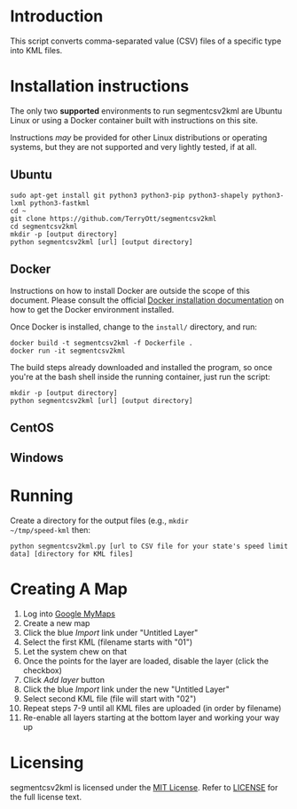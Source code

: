 # Introduction

This script converts comma-separated value (CSV) files of a specific type into KML files.

# Installation instructions

The only two __supported__ environments to run segmentcsv2kml are Ubuntu Linux or using a Docker
container built with instructions on this site.  

Instructions *may* be provided for other Linux distributions or operating systems, but they are not
supported and very lightly tested, if at all.

## Ubuntu 

    sudo apt-get install git python3 python3-pip python3-shapely python3-lxml python3-fastkml
    cd ~
    git clone https://github.com/TerryOtt/segmentcsv2kml
    cd segmentcsv2kml
    mkdir -p [output directory]
    python segmentcsv2kml [url] [output directory]

## Docker

Instructions on how to install Docker are outside the scope of this document. Please consult
the official [Docker installation documentation](https://docs.docker.com/engine/installation/)
on how to get the Docker environment installed. 

Once Docker is installed, change to the <code>install/</code> directory, and run:

    docker build -t segmentcsv2kml -f Dockerfile .
    docker run -it segmentcsv2kml 

The build steps already downloaded and installed the program, so once you're at the 
bash shell inside the running container, just run the script:

    mkdir -p [output directory]
    python segmentcsv2kml [url] [output directory]

## CentOS

## Windows 


# Running

Create a directory for the output files (e.g., <code>mkdir ~/tmp/speed-kml</code> then:

    python segmentcsv2kml.py [url to CSV file for your state's speed limit data] [directory for KML files]

# Creating A Map

1. Log into [Google MyMaps](https://google.com/maps/d)
1. Create a new map
1. Click the blue *Import* link under "Untitled Layer"
1. Select the first KML (filename starts with "01")
1. Let the system chew on that
1. Once the points for the layer are loaded, disable the layer (click the checkbox)
1. Click *Add layer* button
1. Click the blue *Import* link under the new "Untitled Layer"
1. Select second KML file (file will start with "02")
1. Repeat steps 7-9 until all KML files are uploaded (in order by filename)
1. Re-enable all layers starting at the bottom layer and working your way up


# Licensing

segmentcsv2kml is licensed under the [MIT License](https://en.wikipedia.org/wiki/MIT_License). Refer to
[LICENSE](https://github.com/TerryOtt/segmentcsv2kml/blob/master/LICENSE) 
for the full license text.
